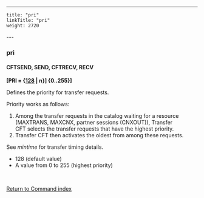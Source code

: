---
    title: "pri"
    linkTitle: "pri"
    weight: 2720
---<span id="pri"></span>

### pri

#### CFTSEND, SEND, CFTRECV, RECV

******[PRI = {<u>128</u>
&#124; n}]** {0..255}]****

Defines the priority for transfer requests.

Priority works as follows:

1. Among the transfer requests in the catalog waiting for a resource (MAXTRANS, MAXCNX, partner sessions (CNXOUT)), Transfer CFT selects the transfer requests that have the highest priority.
1. Transfer CFT then activates the oldest from among these requests.

See *mintime* for transfer timing details.

- 128
    (default value)
- A value from 0 to 255 (highest priority)

 

[Return to Command index](../../)
